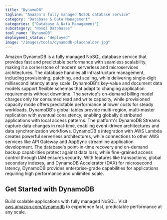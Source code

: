 ```yaml
---
title: "DynamoDB"
tagline: "Amazon's fully managed NoSQL database service"
category: "Database & Data Management"
categories: ["Database & Data Management"]
subcategory: "Nosql Databases"
tool_name: "DynamoDB"
deployment_status: "deployed"
image: "/images/tools/dynamodb-placeholder.jpg"
---
```

Amazon DynamoDB is a fully managed NoSQL database service that provides fast and predictable performance with seamless scalability, making it a cornerstone of modern serverless and microservices architectures. The database handles all infrastructure management, including provisioning, patching, and scaling, while delivering single-digit millisecond latency at any scale. DynamoDB's key-value and document data models support flexible schemas that adapt to changing application requirements without downtime. The service's on-demand billing model charges only for consumed read and write capacity, while provisioned capacity mode offers predictable performance at lower costs for steady workloads. DynamoDB's global tables provide multi-region, multi-master replication with eventual consistency, enabling globally distributed applications with local access patterns. The platform's DynamoDB Streams capture data changes in real-time, enabling event-driven architectures and data synchronization workflows. DynamoDB's integration with AWS Lambda creates powerful serverless architectures, while connections to other AWS services like API Gateway and AppSync streamline application development. The database's point-in-time recovery and on-demand backup capabilities protect against data loss, while fine-grained access control through IAM ensures security. With features like transactions, global secondary indexes, and DynamoDB Accelerator (DAX) for microsecond latency, DynamoDB provides enterprise-grade capabilities for applications requiring high performance and unlimited scale.

## Get Started with DynamoDB

Build scalable applications with fully managed NoSQL. Visit [aws.amazon.com/dynamodb](https://aws.amazon.com/dynamodb) to experience fast, predictable performance at any scale.
